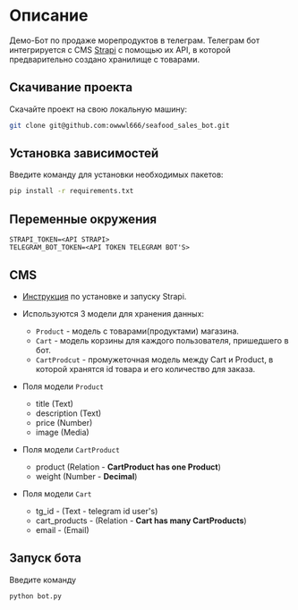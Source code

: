 # Описание
Демо-Бот по продаже морепродуктов в телеграм. Телеграм бот интегрируется с CMS [Strapi](https://strapi.io/) с помощью их API, в которой предварительно создано хранилище с товарами.

## Скачивание проекта

Скачайте проект на свою локальную машину:

```sh
git clone git@github.com:owwwl666/seafood_sales_bot.git
```

## Установка зависимостей

Введите команду для установки необходимых пакетов:

```sh
pip install -r requirements.txt
```

## Переменные окружения

```
STRAPI_TOKEN=<API STRAPI>
TELEGRAM_BOT_TOKEN=<API TOKEN TELEGRAM BOT'S>
```

## CMS

- [Инструкция](https://docs.strapi.io/dev-docs/installation/cli) по установке и запуску Strapi.

- Используются 3 модели для хранения данных:
  - `Product` - модель с товарами(продуктами) магазина.
  - `Cart` - модель корзины для каждого пользователя, пришедшего в бот.
  - `CartProdcut` - промужеточная модель между Cart и Product, в которой хранятся id товара и его количество для заказа.

- Поля модели `Product`
  - title (Text)
  - description (Text)
  - price (Number)
  - image (Media)
 
- Поля модели `CartProduct`
  - product (Relation - **CartProduct has one Product**)
  - weight (Number - **Decimal**)
 
- Поля модели `Cart`
  - tg_id - (Text - telegram id user's)
  - cart_products - (Relation - **Cart has many CartProducts**)
  - email - (Email)


## Запуск бота

Введите команду

```sh
python bot.py
```
